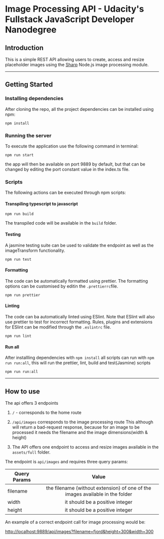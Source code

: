 # Image Processing API - Udacity's Fullstack JavaScript Developer Nanodegree

## Introduction

This is a simple REST API allowing users to create, access and resize placeholder images using the [Sharp](https://sharp.pixelplumbing.com/) Node.js image processing module.

---

## Getting Started

### Installing dependencies

After cloning the repo, all the project dependencies can be installed using npm:

```
npm install
```

### Running the server

To execute the application use the following command in terminal:

```
npm run start
```

the app will then be available on port 9889 by default, but that can be changed by editing the port constant value in the index.ts file.

### Scripts

The following actions can be executed through npm scripts:

#### Transpiling typescript to javascript

```
npm run build
```

The transpiled code will be available in the `build` folder.

#### Testing

A jasmine testing suite can be used to validate the endpoint as well as the imageTransform functionality.

```
npm run test
```

#### Formatting

The code can be automatically formatted using prettier. The formatting options can be customised by editin the `.prettierrc`file.

```
npm run prettier
```

#### Linting

The code can ba automatically linted using ESlint. Note that ESlint will also use prettier to test for incorrect formatting. Rules, plugins and extensions for ESlint can be modified through the `.eslintrc` file.

```
npm run lint
```

#### Run all

After installling dependencies with `npm install` all scripts can run with `npm run run:all`, this will run the prettier, lint, build and test(Jasmine) scripts

```
npm run run:all
```

---

## How to use

The api offers 3 endpoints

1. `/` - corresponds to the home route
2. `/api/images` corresponds to the image processing route
   This although will return a bad-request response, because for an image to be processed it needs the filename and the image dimensions(width & height)

3. The API offers one endpoint to access and resize images available in the `assets/full` folder.

The endpoint is `api/images` and requires three query params:

| Query Params |                                     Value                                     |
| ------------ | :---------------------------------------------------------------------------: |
| filename     | the filename (without extension) of one of the images available in the folder |
| width        |                        it should be a positive integer                        |
| height       |                        it should be a positive integer                        |

An example of a correct endpoint call for image processing would be:

[http://localhost:9889/api/images?filename=fjord&height=300&width=300](http://localhost:9889/api/images?filename=fjord&height=300&width=300)
